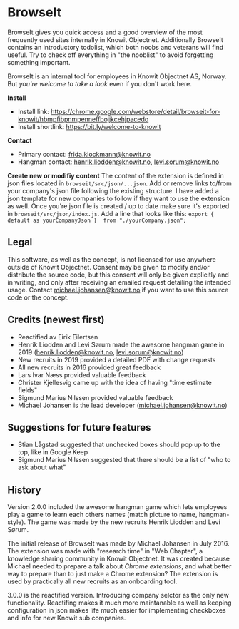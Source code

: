 #  BrowseIt
  
  
BrowseIt gives you quick access and a good overview of the most frequently used sites internally in Knowit Objectnet. Additionally BrowseIt contains an introductory todolist, which both noobs and veterans will find useful. Try to check off everything in "the nooblist" to avoid forgetting something important.
  
BrowseIt is an internal tool for employees in Knowit Objectnet AS, Norway. But *you're welcome to take a look* even if you don't work here.
  
  
**Install**
- Install link: https://chrome.google.com/webstore/detail/browseit-for-knowit/hbmpfibpnmpenneffbojjkcehjpacedo
- Install shortlink: https://bit.ly/welcome-to-knowit
  
**Contact**
- Primary contact: frida.klockmann@knowit.no
- Hangman contact: henrik.liodden@knowit.no, levi.sorum@knowit.no
  
**Create new or modifiy content**
The content of the extension is defined in json files located in `browseit/src/json/...json`. Add or remove links to/from your company's json file following the existing structure. I have added a json template for new companies to follow if they want to use the extension as well. Once you're json file is created / up to date make sure it's exported in `browseit/src/json/index.js`. Add a line that looks like this:
`export { default as yourCompanyJson }  from "./yourCompany.json";`
  
  
  
##  Legal
  
  
This software, as well as the concept, is not licensed for use anywhere outside of Knowit Objectnet. Consent may be given to modify and/or distribute the source code, but this consent will only be given explicitly and in writing, and only after receiving an emailed request detailing the intended usage. Contact michael.johansen@knowit.no if you want to use this source code or the concept.
  
##  Credits (newest first)
  
* Reactified av Eirik Eilertsen
* Henrik Liodden and Levi Sørum made the awesome hangman game in 2019 (henrik.liodden@knowit.no, levi.sorum@knowit.no)
* New recruits in 2019 provided a detailed PDF with change requests
* All new recruits in 2016 provided great feedback
* Lars Ivar Næss provided valuable feedback
* Christer Kjellesvig came up with the idea of having "time estimate fields"
* Sigmund Marius Nilssen provided valuable feedback
* Michael Johansen is the lead developer (michael.johansen@knowit.no)
  
##  Suggestions for future features
  
  
* Stian Lågstad suggested that unchecked boxes should pop up to the top, like in Google Keep
* Sigmund Marius Nilssen suggested that there should be a list of "who to ask about what"
  
##  History
  
  
Version 2.0.0 included the awesome hangman game which lets employees play a game to learn each others names (match picture to name, hangman-style). The game was made by the new recruits Henrik Liodden and Levi Sørum.
  
The initial release of BrowseIt was made by Michael Johansen in July 2016. The extension was made with "research time" in "Web Chapter", a knowledge sharing community in Knowit Objectnet. It was created because Michael needed to prepare a talk about *Chrome extensions*, and what better way to prepare than to just make a Chrome extension? The extension is used by practically all new recruits as an onboarding tool.
  
3.0.0 is the reactified version. Introducing company selctor as the only new functionality. Reactifing makes it much more maintanable as well as keeping configuration in json makes life much easier for implementing checkboxes and info for new Knowit sub companies. 
  